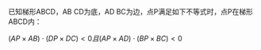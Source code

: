 已知梯形ABCD，AB CD为底，AD BC为边，点P满足如下不等式时，点P在梯形ABCD内：

$(AP × AB) ⋅ (DP × DC) < 0 且 (AP × AD) ⋅ (BP × BC) < 0$
